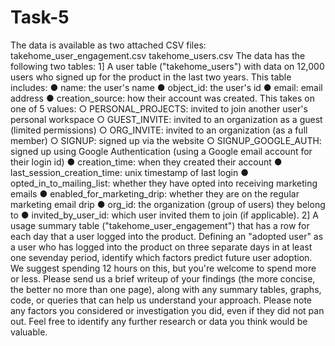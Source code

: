 # Task-5

The data is available as two attached CSV files:
takehome_user_engagement.csv
takehome_users.csv
The data has the following two tables:
1] A user table ("takehome_users") with data on 12,000 users who signed up for the
product in the last two years. This table includes:
● name: the user's name
● object_id: the user's id
● email: email address
● creation_source: how their account was created. This takes on one
of 5 values:
○ PERSONAL_PROJECTS: invited to join another user's
personal workspace
○ GUEST_INVITE: invited to an organization as a guest
(limited permissions)
○ ORG_INVITE: invited to an organization (as a full member)
○ SIGNUP: signed up via the website
○ SIGNUP_GOOGLE_AUTH: signed up using Google
Authentication (using a Google email account for their login
id)
● creation_time: when they created their account
● last_session_creation_time: unix timestamp of last login
● opted_in_to_mailing_list: whether they have opted into receiving
marketing emails
● enabled_for_marketing_drip: whether they are on the regular
marketing email drip
● org_id: the organization (group of users) they belong to
● invited_by_user_id: which user invited them to join (if applicable).
2] A usage summary table ("takehome_user_engagement") that has a row for each day
that a user logged into the product.
Defining an "adopted user" as a user who has logged into the product on three separate
days in at least one sevenday period, identify which factors predict future user
adoption.
We suggest spending 12 hours on this, but you're welcome to spend more or less.
Please send us a brief writeup of your findings (the more concise, the better no more
than one page), along with any summary tables, graphs, code, or queries that can help
us understand your approach. Please note any factors you considered or investigation
you did, even if they did not pan out. Feel free to identify any further research or data
you think would be valuable.
